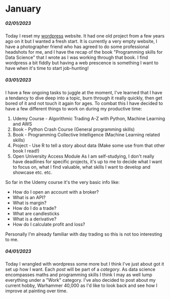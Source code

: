 # January
##### 02/01/2023
Today I reset my [wordpress](johnsonellis.xyz) website. It had one old project from a few years ago on it but I wanted a fresh start.
It is currently a very empty website, I have a photographer friend who has agreed to do some professional headshots for me, and I have the recap of the book "Programming skills for Data Science" that I wrote as I was working through that book.
I find wordpress a bit fiddly but having a web prescence is something I want to have when it's time to start job-hunting!

##### 03/01/2023

I have a few ongoing tasks to juggle at the moment, I've learned that I have a tendancy to dive deep into a topic, burn through it really quickly, then get bored of it and not touch it again for ages. To combat this I have decided to have a few different things to work on during my productive time:
1) Udemy Course - Algorithmic Trading A-Z with Python, Machine Learning and AWS
2) Book - Python Crash Course (General programming skills)
3) Book - Programming Collective Intelligence (Machine Learning related skills)
4) Project - Use R to tell a story about data (Make some use from that other book I read!)
5) Open University Access Module
As I am self-studying, I don't really have deadlines for specific projects, it's up to me to decide what I want to focus on, what I find valuable, what skills I want to develop and showcase etc. etc.

So far in the Udemy course it's the very basic info like:
- How do I open an account with a broker?
- What is an API?
- What is margin?
- How do I do a trade?
- What are candlesticks
- What is a derivative?
- How do I calculate profit and loss?

Personally I'm already familiar with day trading so this is not too interesting to me.

##### 04/01/2023
Today I wrangled with wordpress some more but I think I've just about got it set up how I want.
Each _post_ will be part of a _category_. As data science encompasses maths and programming skills I think I may as well lump everything under a "Work" category.
I've also decided to post about my current hobby, Warhammer 40,000 as I'd like to look back and see how I improve at painting over time.